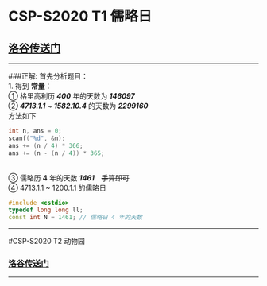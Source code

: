 # CSP-S2020 T1 儒略日
## [洛谷传送门](https://www.luogu.com.cn/problem/P7075)
___
###正解:
首先分析题目：
<br> 1. 得到 __常量__：
<br>① 格里高利历 ___400___ 年的天数为 ___146097___
<br>② ___4713.1.1___ ~ ___1582.10.4___ 的天数为 ___2299160___ 
<br>方法如下
 ```c++
int n, ans = 0;
scanf("%d", &n);
ans += (n / 4) * 366;
ans += (n - (n / 4)) * 365;
  ```
<br>③ 儒略历 __4__ 年的天数 ___1461___　~~手算即可~~
<br>④ 4713.1.1 ~ 1200.1.1 的儒略日 
<br>

```c++
#include <cstdio>
typedef long long ll;
const int N = 1461; // 儒略日 4 年的天数

```
___
#CSP-S2020 T2 动物园
### [洛谷传送门](https://www.luogu.com.cn/problem/P7076)
___
####


